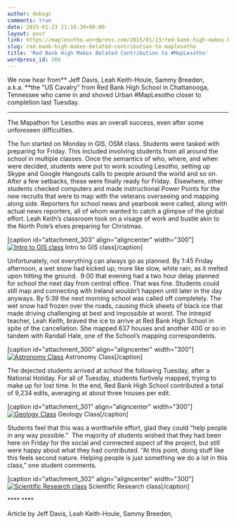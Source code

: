 ```yaml
---
author: debigc
comments: true
date: 2015-01-23 21:16:30+00:00
layout: post
link: https://maplesotho.wordpress.com/2015/01/23/red-bank-high-makes-belated-contribution-to-maplesotho/
slug: red-bank-high-makes-belated-contribution-to-maplesotho
title: 'Red Bank High Makes Belated Contribution to #MapLesotho'
wordpress_id: 266
---
```


We now hear from** Jeff Davis, Leah Keith-Houle, Sammy Breeden, a.k.a. **the "US Cavalry" from Red Bank High School in Chattanooga, Tennessee who came in and shoved Urban #MapLesotho closer to completion last Tuesday.



* * *



The Mapathon for Lesotho was an overall success, even after some unforeseen difficulties.

The fun started on Monday in GIS, OSM class. Students were tasked with preparing for Friday. This included involving students from all around the school in multiple classes. Once the semantics of who, where, and when were decided, students were put to work scouting Lesotho, setting up Skype and Google Hangouts calls to people around the world and so on. After a few setbacks, these were finally ready for Friday.  Elsewhere, other students checked computers and made instructional Power Points for the new recruits that were to map with the veterans overseeing and mapping along side. Reporters for school news and yearbook were called, along with actual news reporters, all of whom wanted to catch a glimpse of the global effort. Leah Keith’s classroom took on a visage of work and bustle akin to the North Pole’s elves preparing for Christmas.

[caption id="attachment_303" align="aligncenter" width="300"][![Intro to GIS class](https://maplesotho.files.wordpress.com/2015/01/4.jpg?w=300)](https://maplesotho.files.wordpress.com/2015/01/4.jpg) Intro to GIS class[/caption]

Unfortunately, not everything can always go as planned. By 1:45 Friday afternoon, a wet snow had kicked up; more like slow, white rain, as it melted upon hitting the ground.  9:00 that evening had a two hour delay planned for school the next day from central office. That was fine. Students could still map and connecting with Ireland wouldn’t happen until later in the day anyways. By 5:39 the next morning school was called off completely. The wet snow had frozen over the roads, causing thick sheets of black ice that made driving challenging at best and impossible at worst. The intrepid teacher, Leah Keith, braved the ice to arrive at Red Bank High School in spite of the cancellation. She mapped 637 houses and another 400 or so in tandem with Randall Hale, one of the School’s mapping correspondents.

[caption id="attachment_300" align="aligncenter" width="300"][![Astronomy Class](https://maplesotho.files.wordpress.com/2015/01/1.jpg?w=300)](https://maplesotho.files.wordpress.com/2015/01/1.jpg) Astronomy Class[/caption]

The dejected students arrived at school the following Tuesday, after a National Holiday. For all of Tuesday, students furtively mapped, trying to make up for lost time. In the end, Red Bank High School contributed a total of 9,234 edits, averaging at about three houses per edit.

[caption id="attachment_301" align="aligncenter" width="300"][![Geology Class](https://maplesotho.files.wordpress.com/2015/01/2.jpg?w=300)](https://maplesotho.files.wordpress.com/2015/01/2.jpg) Geology Class[/caption]

Students feel that this was a worthwhile effort, glad they could “help people in any way possible.”  The majority of students wished that they had been here on Friday for the social and connected aspect of the project, but still were happy about what they had contributed. “At this point, doing stuff like this feels second nature. Helping people is just something we do a lot in this class,” one student comments.

[caption id="attachment_302" align="aligncenter" width="300"][![Scientific Research class](https://maplesotho.files.wordpress.com/2015/01/3.jpg?w=300)](https://maplesotho.files.wordpress.com/2015/01/3.jpg) Scientific Research class[/caption]

**** ****

Article by Jeff Davis, Leah Keith-Houle, Sammy Breeden,
